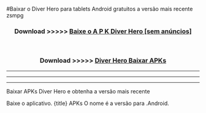 #Baixar o Diver Hero   para tablets Android gratuitos a versão mais recente zsmpg


<div align="center">
<h3>Download >>>>> <a href="https://pt-web.web.app/?pt= Diver Hero ">Baixe o A P K Diver Hero  [sem anúncios]</a></h3><br>

<h3>Download >>>>> <a href="https://pt-web.web.app/?pt= Diver Hero ">Diver Hero  Baixar APKs</a></h3>
</div>

----------------------------------------------------------

----------------------------------------------------------

----------------------------------------------------------

Baixar APKs Diver Hero  e obtenha a versão mais recente

Baixe o aplicativo. {title} APKs O nome é a versão para .Android.



